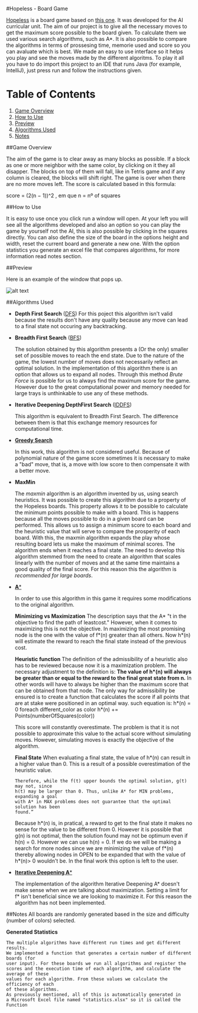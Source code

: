 #Hopeless - Board Game 

[Hopeless](https://github.com/F0lha/IART/tree/master/src/iart) is a board game based on [this one](http://greenfelt.net/hopeless).
It was developed for the AI curricular unit. The aim of our project is to give all the necessary moves to get the maximum score possible to the board given. To calculate them we used various search algorithms, such as A*. It is also possible to compare the algorithms in terms of prossesing time, memorie used and score so you can avaluate which is best. We made an easy to use interface so it helps you play and see the moves made by the different algoritms.
To play it all you have to do import this project to an IDE that runs Java (for example, IntelliJ), just press run and follow the instructions given.

# Table of Contents
1. [Game Overview](#Game)
2. [How to Use](#HowtoUse)
3. [Preview](#Preview)
4. [Algorithms Used](#algorithms)
5. [Notes](#Notes)

##<a name="Game"></a>Game Overview

The aim of the game is to clear away as many blocks as possible. 
If a block as one or more neighbor with the same color, by clicking on it they all disapper. The blocks on top of them will fall, like in Tetris game and if any column is cleared, the blocks will shift right. 
The game is over when there are no more moves left.
The score is calculated based in this formula: 

score = (2(n − 1))^2 , em que n = nº of squares 

##<a name="HowtoUse"></a>How to Use

It is easy to use once you click run a window will open.
At your left you will see all the algorithms developed and also an option so you can play the game by yourself not the AI, this is also possible by clicking in the squares directly.
You can also define the size of the board in the options height and width, reset the current board and generate a new one. 
With the option statistics you generate an excel file that compares algorithms, for more information read notes section.

##<a name="Preview">Preview

Here is an example of the window that pops up.

![alt text](https://github.com/F0lha/IART/blob/master/firstScreen.png "sreen")


##<a name="algorithms">Algorithms Used
* **Depth First Search** ([DFS](https://en.wikipedia.org/wiki/Depth-first_search))
For this poject this algorithm isn't valid because the results don't have any quality because any move can lead to a final state
not occuring any backtracking.

* **Breadth First Search** ([BFS](https://en.wikipedia.org/wiki/Breadth-first_search))

  The solution obtained by this algorithm presents a
  (Or the only) smaller set of possible moves to reach the end state.
  Due to the nature of the game, the lowest number of moves does not necessarily reflect
  an optimal solution. In the implementation of this algorithm there is an option that allows us to expand
  all nodes. Through this method *Brute Force* is possible for us to always find the
  maximum score for the game. However due to the great computational power and memory needed for large trays is
  unthinkable to use any of these methods.

* **Iterative Deepening DepthFirst Search** ([IDDFS](https://en.wikipedia.org/wiki/Iterative_deepening_depth-first_search))
  
  This algorithm is equivalent to Breadth First Search. The difference between
  them is that this exchange memory resources for computational time.

* [**Greedy Search**](https://en.wikipedia.org/wiki/Greedy_algorithm)

  In this work, this algorithm is not considered useful. Because of
  polynomial nature of the game score sometimes it is necessary to make a "bad"
  move, that is, a move with low score to then compensate it with
  a better move.

* **MaxMin**

  The *maxmin* algorithm is an algorithm invented by us, using search heuristics.
  It was possible to create this algorithm due to a property of the Hopeless boards. This property allows it to be possible to calculate the minimum points possible to make with a board. This is happens because all the moves possible to do in a given board can be performed. This allows us to assign a minimum score to each board and the heuristic value that will serve to
  compare the prosperity of each board.
  With this, the maxmin algorithm expands the play whose resulting board lets us make the maximum of minimal scores. The algorithm ends when it reaches a final state.
  The need to develop this algorithm stemmed from the need to create
  an algorithm that scales linearly with the number of moves and at the same
  time maintains a good quality of the final score. For this reason this
  the algorithm is *recommended for large boards*.

* [**A***](https://en.wikipedia.org/wiki/A*_search_algorithm)

  In order to use this algorithm in this game it requires some modifications to the original algorithm.
  
  **Minimizing vs Maximization**
    The description says that the A* "t in the objective to find the path of leastcost."
    However, when it comes to maximizing this is not the objective. In maximizing the most promising node is the one with the value of f\*(n) greater than all others.
    Now h\*(n) will estimate the reward to reach the final state instead of the previous cost.
    
  
  **Heuristic function**
    The definition of the admissibility of a heuristic also has to be reviewed because now it is a maximization problem.
    The necessary adjustment to the definition is:
    **The value of h\*(n) will always be greater than or equal to the reward to
    the final great state from n.**
    In other words will have to always be higher than the maximum score that can
    be obtained from that node.
    The only way for admissibility be ensured is to create a function that
    calculates the score if all points that are at stake were positioned in an optimal way.
    such equation is: 
      h\*(n) = 0
    foreach different_color as color
      h\*(n) += Points(numberOfSquares(color))

    This score will constantly overestimate. The problem is that it is not possible to approximate this value to the actual score without simulating moves.
    However, simulating moves is exactly the objective of the algorithm.
    
    **Final State**
    When evaluating a final state, the value of h\*(n) can result in a higher value than 0. This is a result of a possible overestimation of the heuristic value.
      
      Therefore, while the f(t) upper bounds the optimal solution, g(t) may not, since
      h(t) may be larger than 0. Thus, unlike A* for MIN problems, expanding a goal
      with A* in MAX problems does not guarantee that the optimal solution has been
      found.”
    

    Because h\*(n) is, in pratical, a reward to get to the final state it makes no sense for the value to be different from 0. 
    However it is possible that g(n) is not optimal, then the solution found may not be optimum even if h(n) = 0.
    However we can use h(n) = 0. If we do we will be making a search for more nodes since we are minimizing the value of f\*(n)
    thereby allowing nodes in OPEN to be expanded that with the value of h\*(n)> 0 wouldn't be.
    In the final work this option is left to the user.

* [**Iterative Deepening A***](https://en.wikipedia.org/wiki/Iterative_deepening_A*)

  The implementation of the algorithm Iterative Deepening A* doesn't make sense when we are talking about
  maximization. Setting a limit for f* isn't beneficial since we are looking to maximize it. 
  For this reason the algorithm has not been implemented.


##<a name="Notes">Notes
All boards are randomly generated based in the size and difficulty (number of colors) selected.

  **Generated Statistics**

    The multiple algorithms have different run times and get different results.
    We implemented a function that generates a certain number of different boards (for
    user input). For these boards we run all algorithms and register the
    scores and the execution time of each algorithm, and calculate the average of these
    values for each algorithm. From these values we calculate the efficiency of each
    of these algorithms.
    As previously mentioned, all of this is automatically generated in
    a Microsoft Excel file named "statistics.xlsx" so it is called the
    Function

